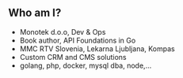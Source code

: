 ## Who am I?

* Monotek d.o.o, Dev & Ops
* Book author, API Foundations in Go
* MMC RTV Slovenia, Lekarna Ljubljana, Kompas
* Custom CRM and CMS solutions
* golang, php, docker, mysql dba, node,...
